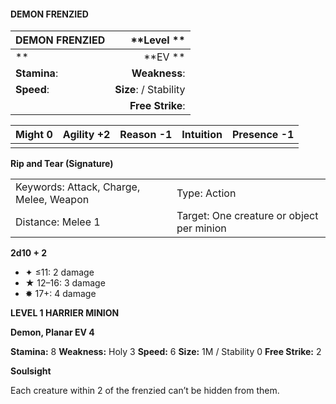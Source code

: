 #### DEMON FRENZIED

| DEMON FRENZIED |        \*\*Level  \*\* |
| :------------- | ---------------------: |
| \*\*           |            \*\*EV \*\* |
| **Stamina**:   |          **Weakness**: |
| **Speed**:     | **Size**:  / Stability |
|                |       **Free Strike**: |

| **Might** 0 | **Agility** +2 | **Reason** -1 | **Intuition** | **Presence** -1 |
| ----------- | -------------- | ------------- | ------------- | --------------- |
|             |                |               |               |                 |

**Rip and Tear (Signature)**

|                                         |                                           |
| :-------------------------------------- | :---------------------------------------- |
| Keywords: Attack, Charge, Melee, Weapon | Type: Action                              |
| Distance: Melee 1                       | Target: One creature or object per minion |

**2d10 + 2**

- ✦ ≤11: 2 damage
- ★ 12–16: 3 damage
- ✸ 17+: 4 damage

**LEVEL 1 HARRIER MINION**

**Demon, Planar EV 4**

**Stamina:** 8 **Weakness:** Holy 3 **Speed:** 6 **Size:** 1M / Stability 0 **Free Strike:** 2

**Soulsight**

Each creature within 2 of the frenzied can’t be hidden from them.

